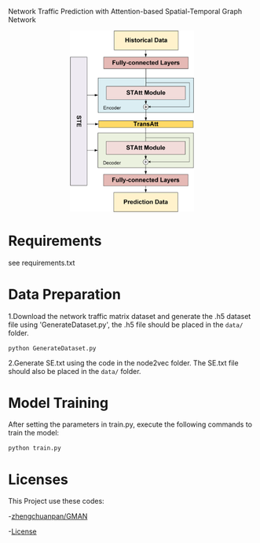 Network Traffic Prediction with Attention-based Spatial-Temporal Graph Network


<div align=center>
<img src="https://github.com/pengyufei2024/ASTGN/blob/main/figure/ASTGN.png" width="50%">
</div>

# Requirements
see requirements.txt


# Data Preparation
1.Download the network traffic matrix dataset and generate the .h5 dataset file using 'GenerateDataset.py', the .h5 file should be placed in the `data/` folder.

```
python GenerateDataset.py
```

2.Generate SE.txt using the code in the node2vec folder. The SE.txt file should also be placed in the `data/` folder.


# Model Training
After setting the parameters in train.py, execute the following commands to train the model:

```
python train.py
```

# Licenses
This Project use these codes:

-[zhengchuanpan/GMAN](https://github.com/zhengchuanpan/GMAN)

-[License](https://github.com/tianjiaoshanzai/ASTGN/blob/main/zhengchuanpan.GMAN.LICENSE)

